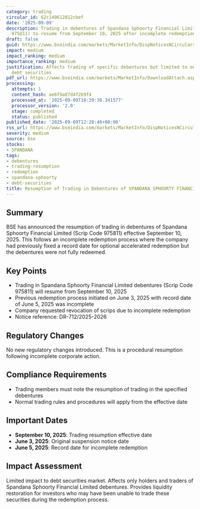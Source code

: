```yaml
---
category: trading
circular_id: 62c149612012cbef
date: '2025-09-09'
description: Trading in debentures of Spandana Sphoorty Financial Limited (Scrip Code
  975811) to resume from September 10, 2025 after incomplete redemption.
draft: false
guid: https://www.bseindia.com/markets/MarketInfo/DispNoticesNCirculars.aspx?Noticeid={76957D1F-D5A8-4406-A795-1151CBB05DAB}&noticeno=20250909-55&dt=09/09/2025&icount=55&totcount=70&flag=0
impact: medium
impact_ranking: medium
importance_ranking: medium
justification: Affects trading of specific debentures but limited to one company's
  debt securities
pdf_url: https://www.bseindia.com/markets/MarketInfo/DownloadAttach.aspx?id=20250909-55&attachedId=
processing:
  attempts: 1
  content_hash: ae6f9a87d4f2b9f4
  processed_at: '2025-09-09T18:29:38.341577'
  processor_version: '2.0'
  stage: completed
  status: published
published_date: '2025-09-09T12:28:46+00:00'
rss_url: https://www.bseindia.com/markets/MarketInfo/DispNoticesNCirculars.aspx?Noticeid={76957D1F-D5A8-4406-A795-1151CBB05DAB}&noticeno=20250909-55&dt=09/09/2025&icount=55&totcount=70&flag=0
severity: medium
source: bse
stocks:
- SPANDANA
tags:
- debentures
- trading-resumption
- redemption
- spandana-sphoorty
- debt-securities
title: Resumption of Trading in Debentures of SPANDANA SPHOORTY FINANCIAL LIMITED
---
```


## Summary

BSE has announced the resumption of trading in debentures of Spandana Sphoorty Financial Limited (Scrip Code 975811) effective September 10, 2025. This follows an incomplete redemption process where the company had previously fixed a record date for optional accelerated redemption but the debentures were not fully redeemed.

## Key Points

- Trading in Spandana Sphoorty Financial Limited debentures (Scrip Code 975811) will resume from September 10, 2025
- Previous redemption process initiated on June 3, 2025 with record date of June 5, 2025 was incomplete
- Company requested revocation of scrips due to incomplete redemption
- Notice reference: DR-712/2025-2026

## Regulatory Changes

No new regulatory changes introduced. This is a procedural resumption following incomplete corporate action.

## Compliance Requirements

- Trading members must note the resumption of trading in the specified debentures
- Normal trading rules and procedures will apply from the effective date

## Important Dates

- **September 10, 2025**: Trading resumption effective date
- **June 3, 2025**: Original suspension notice date
- **June 5, 2025**: Record date for incomplete redemption

## Impact Assessment

Limited impact to debt securities market. Affects only holders and traders of Spandana Sphoorty Financial Limited debentures. Provides liquidity restoration for investors who may have been unable to trade these securities during the redemption process.